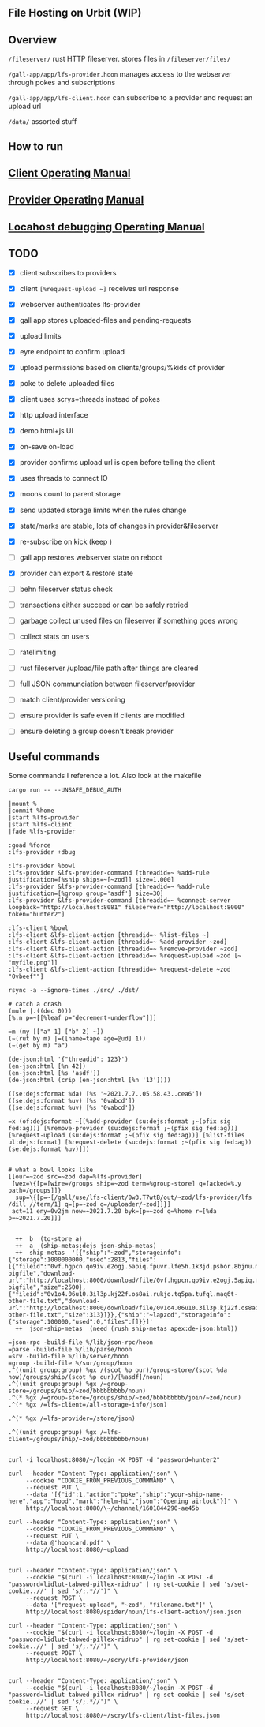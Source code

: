 ## File Hosting on Urbit (WIP)

## Overview

`/fileserver/` rust HTTP fileserver. stores files in `/fileserver/files/`

`/gall-app/app/lfs-provider.hoon` manages access to the webserver through pokes and subscriptions

`/gall-app/app/lfs-client.hoon` can subscribe to a provider and request an upload url

`/data/` assorted stuff

## How to run

## [Client Operating Manual](./data/client.md)

## [Provider Operating Manual](./data/provider.md)

## [Locahost debugging Operating Manual](./data/debugging.md)



## TODO

- [x] client subscribes to providers
- [x] client `[%request-upload ~]` receives url response
- [x] webserver authenticates lfs-provider
- [x] gall app stores uploaded-files and pending-requests
- [x] upload limits
- [x] eyre endpoint to confirm upload
- [x] upload permissions based on clients/groups/%kids of provider
- [x] poke to delete uploaded files
- [x] client uses scrys+threads instead of pokes
- [x] http upload interface
- [x] demo html+js UI
- [x] on-save on-load
- [x] provider confirms upload url is open before telling the client
- [x] uses threads to connect IO
- [x] moons count to parent storage
- [x] send updated storage limits when the rules change
- [x] state/marks are stable, lots of changes in provider&fileserver
- [x] re-subscribe on kick (keep )
- [ ] gall app restores webserver state on reboot
- [x] provider can export & restore state
- [ ] behn fileserver status check
- [ ] transactions either succeed or can be safely retried
- [ ] garbage collect unused files on fileserver if something goes wrong
- [ ] collect stats on users
- [ ] ratelimiting
- [ ] rust fileserver /upload/file path after things are cleared
- [ ] full JSON communciation between fileserver/provider
- [ ] match client/provider versioning
- [ ] ensure provider is safe even if clients are modified
- [ ] ensure deleting a group doesn't break provider


## Useful commands

Some commands  I reference a lot. Also look at the makefile

```
cargo run -- --UNSAFE_DEBUG_AUTH

|mount %
|commit %home
|start %lfs-provider
|start %lfs-client
|fade %lfs-provider

:goad %force
:lfs-provider +dbug

:lfs-provider %bowl
:lfs-provider &lfs-provider-command [threadid=~ %add-rule justification=[%ship ships=~[~zod]] size=1.000]
:lfs-provider &lfs-provider-command [threadid=~ %add-rule justification=[%group group='asdf'] size=30]
:lfs-provider &lfs-provider-command [threadid=~ %connect-server loopback="http://localhost:8081" fileserver="http://localhost:8000" token="hunter2"]

:lfs-client %bowl
:lfs-client &lfs-client-action [threadid=~ %list-files ~]
:lfs-client &lfs-client-action [threadid=~ %add-provider ~zod]
:lfs-client &lfs-client-action [threadid=~ %remove-provider ~zod]
:lfs-client &lfs-client-action [threadid=~ %request-upload ~zod [~ "myfile.png"]]
:lfs-client &lfs-client-action [threadid=~ %request-delete ~zod "0vbeef""]

rsync -a --ignore-times ./src/ ./dst/

# catch a crash
(mule |.((dec 0)))
[%.n p=~[[%leaf p="decrement-underflow"]]]

=m (my [["a" 1] ["b" 2] ~])
(~(rut by m) |=([name=tape age=@ud] 1))
(~(get by m) "a")

(de-json:html '{"threadid": 123}')
(en-json:html [%n 42])
(en-json:html [%s 'asdf'])
(de-json:html (crip (en-json:html [%n '13'])))

((se:dejs:format %da) [%s '~2021.7.7..05.58.43..cea6'])
((se:dejs:format %uv) [%s '0vabcd'])
((se:dejs:format %uv) [%s '0vabcd'])

=x (of:dejs:format ~[[%add-provider (su:dejs:format ;~(pfix sig fed:ag))] [%remove-provider (su:dejs:format ;~(pfix sig fed:ag))] [%request-upload (su:dejs:format ;~(pfix sig fed:ag))] [%list-files ul:dejs:format] [%request-delete (su:dejs:format ;~(pfix sig fed:ag)) (se:dejs:format %uv)]])


# what a bowl looks like
[[our=~zod src=~zod dap=%lfs-provider]
 [wex=\{[p=[wire=/groups ship=~zod term=%group-store] q=[acked=%.y path=/groups]]}
  sup=\{[p=~[/gall/use/lfs-client/0w3.T7wtB/out/~zod/lfs-provider/lfs /dill //term/1] q=[p=~zod q=/uploader/~zod]]}]
 act=11 eny=0v2jm now=~2021.7.20 byk=[p=~zod q=%home r=[%da p=~2021.7.20]]]


  ++  b  (to-store a)
  ++  a  (ship-metas:dejs json-ship-metas)
  ++  ship-metas  '[{"ship":"~zod","storageinfo":{"storage":1000000000,"used":2813,"files":[{"fileid":"0vf.hgpcn.qo9iv.e2ogj.5apiq.fpuvr.lfe5h.1k3jd.psbor.8bjnu.mdnm4-bigfile","download-url":"http://localhost:8000/download/file/0vf.hgpcn.qo9iv.e2ogj.5apiq.fpuvr.lfe5h.1k3jd.psbor.8bjnu.mdnm4-bigfile","size":2500},{"fileid":"0v1o4.06u10.3il3p.kj22f.os8ai.rukjo.tq5pa.tufql.maq6t-other-file.txt","download-url":"http://localhost:8000/download/file/0v1o4.06u10.3il3p.kj22f.os8ai.rukjo.tq5pa.tufql.maq6t-other-file.txt","size":313}]}},{"ship":"~lapzod","storageinfo":{"storage":100000,"used":0,"files":[]}}]'
  ++  json-ship-metas  (need (rush ship-metas apex:de-json:html))

=json-rpc -build-file %/lib/json-rpc/hoon
=parse -build-file %/lib/parse/hoon
=srv -build-file %/lib/server/hoon
=group -build-file %/sur/group/hoon
.^((unit group:group) %gx /(scot %p our)/group-store/(scot %da now)/groups/ship/(scot %p our)/[%asdf]/noun)
.^((unit group:group) %gx /=group-store=/groups/ship/~zod/bbbbbbbbb/noun)
.^(* %gx /=group-store=/groups/ship/~zod/bbbbbbbbb/join/~zod/noun)
.^(* %gx /=lfs-client=/all-storage-info/json)

.^(* %gx /=lfs-provider=/store/json)

.^((unit group:group) %gx /=lfs-client=/groups/ship/~zod/bbbbbbbbb/noun)


curl -i localhost:8080/~/login -X POST -d "password=hunter2"

curl --header "Content-Type: application/json" \
     --cookie "COOKIE_FROM_PREVIOUS_COMMMAND" \
     --request PUT \
     --data '[{"id":1,"action":"poke","ship":"your-ship-name-here","app":"hood","mark":"helm-hi","json":"Opening airlock"}]' \
     http://localhost:8080/\~/channel/1601844290-ae45b

curl --header "Content-Type: application/json" \
     --cookie "COOKIE_FROM_PREVIOUS_COMMMAND" \
     --request PUT \
     --data @'hooncard.pdf' \
     http://localhost:8080/~upload


curl --header "Content-Type: application/json" \
     --cookie "$(curl -i localhost:8080/~/login -X POST -d "password=lidlut-tabwed-pillex-ridrup" | rg set-cookie | sed 's/set-cookie..//' | sed 's/;.*//')" \
     --request POST \
     --data '["request-upload", "~zod", "filename.txt"]' \
     http://localhost:8080/spider/noun/lfs-client-action/json.json

curl --header "Content-Type: application/json" \
     --cookie "$(curl -i localhost:8080/~/login -X POST -d "password=lidlut-tabwed-pillex-ridrup" | rg set-cookie | sed 's/set-cookie..//' | sed 's/;.*//')" \
     --request POST \
     http://localhost:8080/~/scry/lfs-provider/json


curl --header "Content-Type: application/json" \
     --cookie "$(curl -i localhost:8080/~/login -X POST -d "password=lidlut-tabwed-pillex-ridrup" | rg set-cookie | sed 's/set-cookie..//' | sed 's/;.*//')" \
     --request GET \
     http://localhost:8080/~/scry/lfs-client/list-files.json
```

